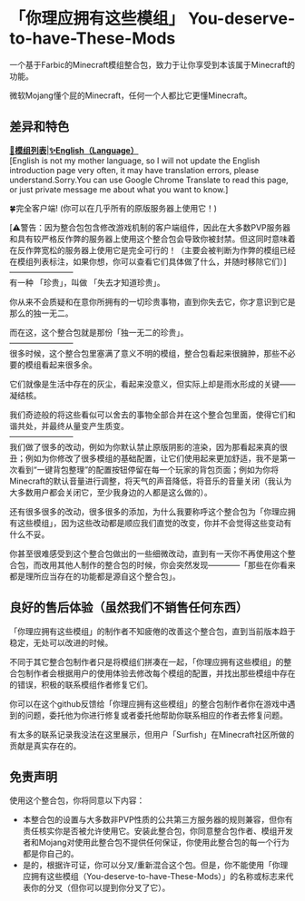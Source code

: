 # 「你理应拥有这些模组」 You-deserve-to-have-These-Mods

一个基于Farbic的Minecraft模组整合包，致力于让你享受到本该属于Minecraft的功能。  

微软Mojang懂个屁的Minecraft，任何一个人都比它更懂Minecraft。

## 差异和特色

[**📜模组列表**](INCLUDED-MODS.md)|[**✨English（Language）**](README_English.md)  
[English is not my mother language, so I will not update the English introduction page very often, it may have translation errors, please understand.Sorry.You can use Google Chrome Translate to read this page, or just private message me about what you want to know.]  

🍀完全客户端! (你可以在几乎所有的原版服务器上使用它！)  

[⚠️警告：因为整合包包含修改游戏机制的客户端组件，因此在大多数PVP服务器和具有较严格反作弊的服务器上使用这个整合包会导致你被封禁。但这同时意味着在反作弊宽松的服务器上使用它是完全可行的！（主要会被判断为作弊的模组已经在模组列表标注，如果你想，你可以查看它们具体做了什么，并随时移除它们）]  
————————  
有一种 「珍贵」，叫做 「失去才知道珍贵」。  

你从来不会质疑和在意你所拥有的一切珍贵事物，直到你失去它，你才意识到它是那么的独一无二。  

而在这，这个整合包就是那份「独一无二的珍贵」。  
————————  
很多时候，这个整合包里塞满了意义不明的模组，整合包看起来很臃肿，那些不必要的模组看起来很多余。  

它们就像是生活中存在的灰尘，看起来没意义，但实际上却是雨水形成的关键——凝结核。  

我们奇迹般的将这些看似可以舍去的事物全部合并在这个整合包里面，使得它们和谐共处，并最终从量变产生质变。  
————————  
我们做了很多的改动，例如为你默认禁止原版阴影的渲染，因为那看起来真的很丑；例如为你修改了很多模组的基础配置，让它们使用起来更加舒适，我不是第一次看到“一键背包整理”的配置按钮停留在每一个玩家的背包页面；例如为你将Minecraft的默认音量进行调整，将天气的声音降低，将音乐的音量关闭（我认为大多数用户都会关闭它，至少我身边的人都是这么做的）。  

还有很多很多的改动，很多很多的添加，为什么我要称呼这个整合包为「你理应拥有这些模组」，因为这些改动都是顺应我们直觉的改变，你并不会觉得这些变动有什么不妥。  

你甚至很难感受到这个整合包做出的一些细微改动，直到有一天你不再使用这个整合包，而改用其他人制作的整合包的时候，你会突然发现————「那些在你看来都是理所应当存在的功能都是源自这个整合包」。

## 良好的售后体验（虽然我们不销售任何东西）

「你理应拥有这些模组」的制作者不知疲倦的改善这个整合包，直到当前版本趋于稳定，无处可以改进的时候。  

不同于其它整合包制作者只是将模组们拼凑在一起，「你理应拥有这些模组」的整合包制作者会根据用户的使用体验去修改每个模组的配置，并找出那些模组中存在的错误，积极的联系模组作者修复它们。  

你可以在这个github反馈给「你理应拥有这些模组」的整合包制作者你在游戏中遇到的问题，委托他为你进行修复或者委托他帮助你联系相应的作者去修复问题。  

有太多的联系记录我没法在这里展示，但用户「Surfish」在Minecraft社区所做的贡献是真实存在的。  

## 免责声明

使用这个整合包，你将同意以下内容：  

* 本整合包的设置与大多数非PVP性质的公共第三方服务器的规则兼容，但你有责任核实你是否被允许使用它。安装此整合包，你同意整合包作者、模组开发者和Mojang对使用此整合包不提供任何保证，你使用此整合包的每一个行为都是你自己的。  
* 是的，根据许可证，你可以分叉/重新混合这个包。但是，你不能使用「你理应拥有这些模组（You-deserve-to-have-These-Mods）」的名称或标志来代表你的分叉（但你可以提到你分叉了它）。
